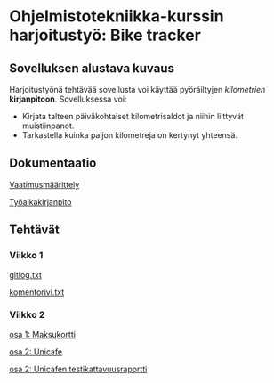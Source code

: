 # Ohjelmistotekniikka-kurssin harjoitustyö: Bike tracker

## Sovelluksen alustava kuvaus

Harjoitustyönä tehtävää sovellusta voi käyttää pyöräiltyjen _kilometrien_ __kirjanpitoon__. Sovelluksessa voi:

* Kirjata talteen päiväkohtaiset kilometrisaldot ja niihin liittyvät muistiinpanot.
* Tarkastella kuinka paljon kilometreja on kertynyt yhteensä.

## Dokumentaatio

[Vaatimusmäärittely](https://github.com/tsalohei/bike-tracker/blob/master/dokumentaatio/vaatimusmaarittely.md)

[Työaikakirjanpito](https://github.com/tsalohei/bike-tracker/blob/master/dokumentaatio/tuntikirjanpito.md)

## Tehtävät

### Viikko 1

[gitlog.txt](https://github.com/tsalohei/bike-tracker/blob/master/laskarit/viikko1/gitlog.txt)

[komentorivi.txt](https://github.com/tsalohei/bike-tracker/blob/master/laskarit/viikko1/komentorivi.txt)

### Viikko 2

[osa 1: Maksukortti](https://github.com/tsalohei/bike-tracker/tree/master/laskarit/viikko2/Maksukortti)

[osa 2: Unicafe](https://github.com/tsalohei/bike-tracker/tree/master/laskarit/viikko2/Unicafe)

[osa 2: Unicafen testikattavuusraportti](https://github.com/tsalohei/bike-tracker/blob/master/laskarit/viikko2/testikattavuusraportti.png)

